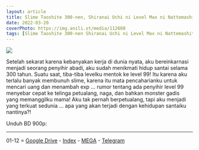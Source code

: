 ```yaml
---
layout: article
title: Slime Taoshite 300-nen, Shiranai Uchi ni Level Max ni Nattemashita (BD)
date: 2022-03-20
coverPhoto: https://img.anili.st/media/112608
tags: [Slime Taoshite 300-nen Shiranai Uchi ni Level Max ni Nattemashita]
---
```


![](https://img.anili.st/media/112608)

Setelah sekarat karena kebanyakan kerja di dunia nyata, aku bereinkarnasi menjadi seorang penyihir abadi, aku sudah menikmati hidup santai selama 300 tahun. Suatu saat, tiba-tiba levelku mentok ke level 99! Itu karena aku terlalu banyak membunuh slime, karena itu mata pencaharianku untuk mencari uang dan menambah exp ... rumor tentang ada penyihir level 99 menyebar cepat ke telinga petualang, naga, dan bahkan monster gadis yang memanggilku mama!
Aku tak pernah berpetualang, tapi aku menjadi yang terkuat sedunia ... apa yang akan terjadi dengan kehidupan santaiku nantinya?!

Unduh BD 900p:

---
01-12 = [Google Drive](https://drive.google.com/drive/folders/1-Fy3RW1C1F-OfM-7e6pshtdWkALHrtir?usp=sharing) - [Index](https://proyek.a-1ddl.workers.dev/0:/Musim%20Semi%202021/%5BBD%5D/%5BA-1%5D%20Slime%20Taoshite%20300-nen,%20Shiranai%20Uchi%20ni%20Level%20Max%20ni%20Nattemashita%20%5BBD%5D%5Bx265%20900p%5D%5BFLAC%5D/) - [MEGA](https://mega.nz/folder/dyRhRAbK#uYseB8TYisz0af5AZQI8gQ) - [Telegram](https://t.me/a1fansub/65)
